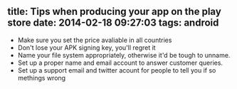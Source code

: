 title: Tips when producing your app on the play store
date: 2014-02-18 09:27:03
tags: android
---

+ Make sure you set the price avaliable in all  countries
+ Don't lose your APK signing key, you'll regret it
+ Name your file system appropriately, otherwise it'd be tough to unname.
+ Set up a proper name and email account to answer customer queries.
+ Set up a support email and twitter acount for people to tell you if so
methings wrong
